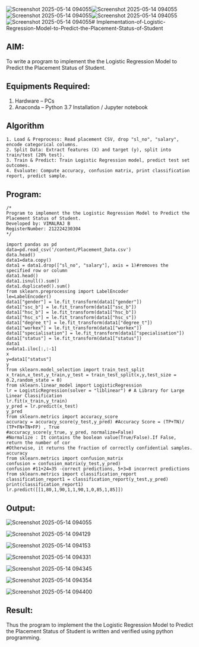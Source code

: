 ![Screenshot 2025-05-14 094055](https://github.com/user-attachments/assets/fc5f426c-0d8c-4705-8524-c6ebda87049b)![Screenshot 2025-05-14 094055](https://github.com/user-attachments/assets/6a39f9b4-04ff-4a39-ace6-439ffc2adcf4)![Screenshot 2025-05-14 094055](https://github.com/user-attachments/assets/9b1e56a1-2936-4c17-88ec-a8b11bd0c5ac)![Screenshot 2025-05-14 094055](https://github.com/user-attachments/assets/c9ee0bea-4513-44bb-83e0-0fe0f91c72cd)![Screenshot 2025-05-14 094055](https://github.com/user-attachments/assets/de5d9993-eb2b-4150-82ab-62efc4f2bd9b)# Implementation-of-Logistic-Regression-Model-to-Predict-the-Placement-Status-of-Student

## AIM:
To write a program to implement the the Logistic Regression Model to Predict the Placement Status of Student.

## Equipments Required:
1. Hardware – PCs
2. Anaconda – Python 3.7 Installation / Jupyter notebook

## Algorithm
```
1. Load & Preprocess: Read placement CSV, drop "sl_no", "salary", encode categorical columns.
2. Split Data: Extract features (X) and target (y), split into train/test (20% test).
3. Train & Predict: Train Logistic Regression model, predict test set outcomes.
4. Evaluate: Compute accuracy, confusion matrix, print classification report, predict sample.
```

## Program:
```
/*
Program to implement the the Logistic Regression Model to Predict the Placement Status of Student.
Developed by: VIMALRAJ B
RegisterNumber: 212224230304
*/

import pandas as pd
data=pd.read_csv('/content/Placement_Data.csv')
data.head()
data1=data.copy()
data1 = data1.drop(["sl_no", "salary"], axis = 1)#removes the specified row or column
data1.head()
data1.isnull().sum()
data1.duplicated().sum()
from sklearn.preprocessing import LabelEncoder
le=LabelEncoder()
data1["gender"] = le.fit_transform(data1["gender"])
data1["ssc_b"] = le.fit_transform(data1["ssc_b"])
data1["hsc_b"] = le.fit_transform(data1["hsc_b"])
data1["hsc_s"] = le.fit_transform(data1["hsc_s"])
data1["degree_t"] = le.fit_transform(data1["degree_t"])
data1["workex"] = le.fit_transform(data1["workex"])
data1["specialisation"] = le.fit_transform(data1["specialisation"])
data1["status"] = le.fit_transform(data1["status"])
data1
x=data1.iloc[:,:-1]
x
y=data1["status"]
y
from sklearn.model_selection import train_test_split
x_train,x_test,y_train,y_test = train_test_split(x,y,test_size = 0.2,random_state = 0)
from sklearn.linear_model import LogisticRegression
lr = LogisticRegression(solver = "liblinear") # A Library for Large Linear Classification
lr.fit(x_train,y_train)
y_pred = lr.predict(x_test)
y_pred
from sklearn.metrics import accuracy_score
accuracy = accuracy_score(y_test,y_pred) #Accuracy Score = (TP+TN)/ (TP+FN+TN+FP) , True
#accuracy_score(y_true, y_pred, normalize=False)
#Normalize : It contains the boolean value(True/False).If False, return the number of cor
#Otherwise, it returns the fraction of correctly confidential samples.
accuracy
from sklearn.metrics import confusion_matrix
confusion = confusion_matrix(y_test,y_pred)
confusion #11+24=35 -correct predictions, 5+3=8 incorrect predictions
from sklearn.metrics import classification_report
classification_report1 = classification_report(y_test,y_pred)
print(classification_report1)
lr.predict([[1,80,1,90,1,1,90,1,0,85,1,85]])
```

## Output:
![Screenshot 2025-05-14 094055](https://github.com/user-attachments/assets/342db037-1e10-49d7-bfa0-700b828a646b)

![Screenshot 2025-05-14 094129](https://github.com/user-attachments/assets/8f2cf175-8179-45b8-9ba6-c226d8d034a8)

![Screenshot 2025-05-14 094153](https://github.com/user-attachments/assets/f4b9003e-737f-4528-888c-ab902af10a14)

![Screenshot 2025-05-14 094331](https://github.com/user-attachments/assets/d2e168f5-024a-4be7-868e-4d03398be6b6)

![Screenshot 2025-05-14 094345](https://github.com/user-attachments/assets/b74e5429-9324-4a46-b856-a72460a10c99)

![Screenshot 2025-05-14 094354](https://github.com/user-attachments/assets/4b8bb54c-524e-4ed4-8c4a-3f8a97076cce)

![Screenshot 2025-05-14 094400](https://github.com/user-attachments/assets/b33873bb-4321-40b9-a90f-d877c6e2267c)



## Result:
Thus the program to implement the the Logistic Regression Model to Predict the Placement Status of Student is written and verified using python programming.
